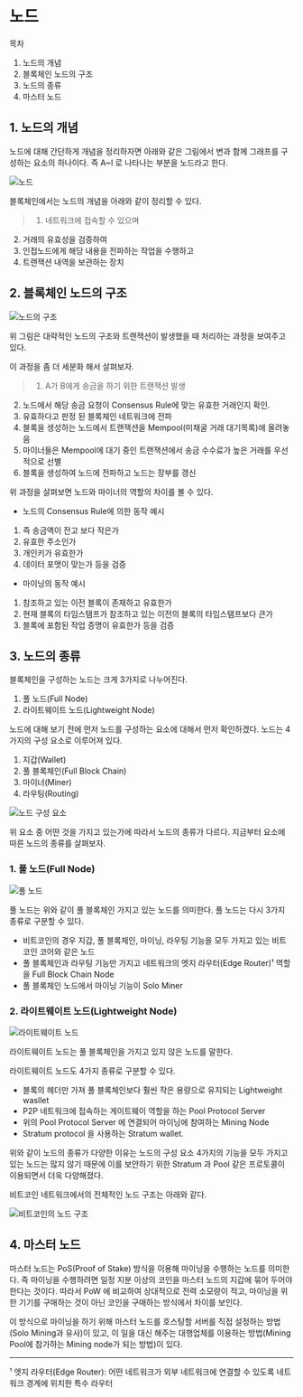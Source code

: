 # 노드

목차
1. 노드의 개념
2. 블록체인 노드의 구조
3. 노드의 종류
4. 마스터 노드

## 1. 노드의 개념

노드에 대해 간단하게 개념을 정리하자면 아래와 같은 그림에서 변과 함께 그래프를 구성하는 요소의 하나이다. 즉 A~I 로 나타나는 부분을 노드라고 한다.

![노드](http://cfile27.uf.tistory.com/image/190B080C4BE0071978ACB3)

블록체인에서는 노드의 개념을 아래와 같이 정리할 수 있다.
>1. 네트워크에 접속할 수 있으며
2. 거래의 유효성을 검증하여
3. 인접노드에게 해당 내용을 전파하는 작업을 수행하고
4. 트랜잭션 내역을 보관하는 장치

## 2. 블록체인 노드의 구조

![노드의 구조](https://loopchain.files.wordpress.com/2017/03/e18489e185b3e1848fe185b3e18485e185b5e186abe18489e185a3e186ba-2017-03-13-e1848be185a9e18492e185ae-2-43-49.png?w=676&h=353)

위 그림은 대략적인 노드의 구조와 트랜잭션이 발생했을 때 처리하는 과정을 보여주고 있다.

이 과정을 좀 더 세분화 해서 살펴보자.

>1. A가 B에게 송금을 하기 위한 트랜잭션 발생
2. 노드에서 해당 송금 요청이 Consensus Rule에 맞는 유효한 거래인지 확인.
3. 유효하다고 판정 된 블록체인 네트워크에 전파
4. 블록을 생성하는 노드에서 트랜잭션을 Mempool(미채굴 거래 대기목록)에 올려놓음
5. 마이너들은 Mempool에 대기 중인  트랜잭션에서 송금 수수료가 높은 거래를 우선적으로 선별
6. 블록을  생성하여 노드에 전파하고 노드는 장부를 갱신

위 과정을 살펴보면 노드와 마이너의 역할의 차이를 볼 수 있다.
- 노드의 Consensus Rule에 의한 동작 예시
 1. 즉 송금액이 잔고 보다 작은가
 2. 유효한 주소인가
 3. 개인키가 유효한가
 4. 데이터 포맷이 맞는가 등을 검증

- 마이닝의 동작 예시
 1. 참조하고 있는 이전 블록이 존재하고 유효한가
 2. 현재 블록의 타임스탬프가 참조하고 있는 이전의 블록의 타임스탬프보다 큰가
 3. 블록에 포함된 작업 증명이 유효한가 등을 검증

## 3. 노드의 종류

블록체인을 구성하는 노드는 크게 3가지로 나누어진다.

1. 풀 노드(Full Node)
2. 라이트웨이트 노드(Lightweight Node)

노드에 대해 보기 전에 먼저 노드를 구성하는 요소에 대해서 먼저 확인하겠다. 노드는 4가지의 구성 요소로 이루어져 있다.
 1. 지갑(Wallet)
 2. 풀 블록체인(Full Block Chain)
 3. 마이너(Miner)
 4. 라우팅(Routing)

![노드 구성 요소](http://i63.tinypic.com/23ur2vd.png)

위 요소 중 어떤 것을 가지고 있는가에 따라서 노드의 종류가 다르다. 지금부터 요소에 따른 노드의 종류를 살펴보자.

### 1. 풀 노드(Full Node)

![풀 노드](http://i63.tinypic.com/2pyynp4.png)

풀 노드는 위와 같이 풀 블록체인 가지고 있는 노드를 의미한다. 풀 노드는 다시 3가지 종류로 구분할 수 있다.

 - 비트코인의 경우 지갑, 풀 블록체인, 마이닝, 라우팅 기능을 모두 가지고 있는 비트코인 코어와 같은 노드
 - 풀 블록체인과 라우팅 기능만 가지고 네트워크의 엣지 라우터(Edge Router)¹ 역할을 Full Block Chain Node
 - 풀 블록체인 노드에서 마이닝 기능이 Solo Miner

### 2. 라이트웨이트 노드(Lightweight Node)

![라이트웨이트 노드](http://i64.tinypic.com/123tq1g.png)

라이트웨이트 노드는 풀 블록체인을 가지고 있지 않은 노드를 말한다.

라이트웨이트 노드도 4가지 종류로 구분할 수 있다.
- 블록의 헤더만 가져 풀 블록체인보다 훨씬 작은 용량으로 유지되는 Lightweight wasllet
- P2P 네트워크에 접속하는 게이트웨이 역할을 하는 Pool Protocol Server
- 위의 Pool Protocol Server 에 연결되어 마이닝에 참여하는 Mining Node
- Stratum protocol 을 사용하는 Stratum wallet.

위와 같이 노드의 종류가 다양한 이유는 노드의 구성 요소 4가지의 기능을 모두 가지고 있는 노드는 많지 않기 때문에 이를 보안하기 위한 Stratum 과 Pool 같은 프로토콜이 이용되면서 더욱 다양해졌다.

비트코인 네트워크에서의 전체적인 노드 구조는 아래와 같다.

![비트코인의 노드 구조](https://steemitimages.com/0x0/https://4.bp.blogspot.com/-frYarZUGAYQ/WpURk0ztZpI/AAAAAAAAAiI/WMLqwMaBRyAKS4PuVXtf8mfZI39DbrfoQCLcBGAs/s640/node_network.png)

## 4. 마스터 노드

마스터 노드는 PoS(Proof of Stake) 방식을 이용해 마이닝을 수행하는 노드를 의미한다. 즉 마이닝을 수행하려면 일정 지분 이상의 코인을 마스터 노드의 지갑에 묶어 두어야 한다는 것이다. 따라서 PoW 에 비교하여 상대적으로 전력 소모량이 적고, 마이닝을 위한 기기를 구매하는 것이 아닌 코인을 구매하는 방식에서 차이를 보인다.

이 방식으로 마이닝을 하기 위해 마스터 노드를 호스팅할 서버를 직접 설정하는 방법(Solo Mining과 유사)이 있고, 이 일을 대신 해주는 대행업체를 이용하는 방법(Mining Pool에 참가하는 Mining node가 되는 방법)이 있다.

-----
¹ 엣지 라우터(Edge Router): 어떤 네트워크가 외부 네트워크에 연결할 수 있도록 네트워크 경계에 위치한 특수 라우터
